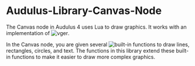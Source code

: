 # Audulus-Library-Canvas-Node

The Canvas node in Audulus 4 uses Lua to draw graphics. It works with an implementation of ![vger](https://github.com/audulus/vger).

In the Canvas node, you are given several ![built-in](/code/builtins.lua) functions to draw lines, rectangles, circles, and text. The functions in this library extend these built-in functions to make it easier to draw more complex graphics.
